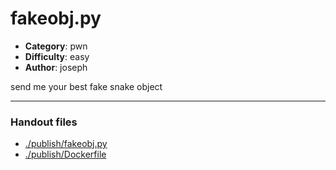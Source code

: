 fakeobj.py
======================

- **Category**: pwn
- **Difficulty**: easy
- **Author**: joseph

send me your best fake snake object

---

### Handout files

- [./publish/fakeobj.py](./publish/fakeobj.py)
- [./publish/Dockerfile](./publish/Dockerfile)

